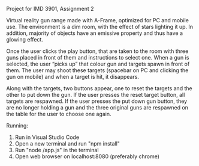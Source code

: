 Project for IMD 3901, Assignment 2



Virtual reality gun range made with A-Frame, optimized for PC and mobile use. The environment is a dim room, with the effect of stars 
lighting it up. In addition, majority of objects have an emissive property and thus have a glowing effect. 

Once the user clicks the play button, that are taken to the room with three guns placed in front of them and instructions to select 
one. When a gun is selected, the user “picks up” that colour gun and targets spawn in front of them. The user may shoot these targets 
(spacebar on PC and clicking the gun on mobile) and when a target is hit, it disappears. 

Along with the targets, two buttons appear, one to reset the targets and the other to put down the gun. If the user presses the reset 
target button, all targets are respawned. If the user presses the put down gun button, they are no longer holding a gun and the three 
original guns are respawned on the table for the user to choose one again. 



Running:
1. Run in Visual Studio Code
2. Open a new terminal and run "npm install"
3. Run "node /app.js" in the terminal
4. Open web browser on localhost:8080 (preferably chrome)
